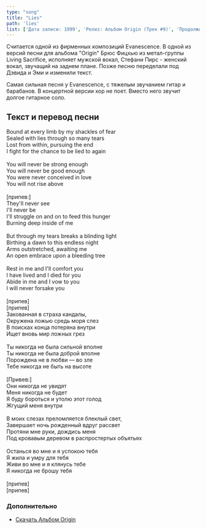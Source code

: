 ```yaml
---
type: "song"
title: "Lies"
path: 'lies'
list: ['Дата записи: 1999', 'Релиз: Альбом Origin (Трек #9)', 'Продолжительность: 3:48']
---
```


Считается одной из фирменных композиций Evanescence. В одной из версий песни для альбома "Origin" Брюс Фицхью из метал-группы Living Sacrifice, исполняет мужской вокал, Стефани Пирс - женский вокал, звучащий на заднем плане. Позже песню переделали под Дэвида и Эми и изменили текст.

Самая сильная песня у Evanescence, с тяжелым звучанием гитар и барабанов. В концертной версии хор не поет. Вместо него звучит долгое гитарное соло.





## <i class="fas fa-dove"></i> Текст и перевод песни

<div class="song-wrap">

<div class="song-lyric">
				Bound at every limb by my shackles of fear<br/>
				Sealed with lies through so many tears<br/>
				Lost from within, pursuing the end<br/>
				I fight for the chance to be lied to again<br/>
<br/>
				You will never be strong enough<br/>
				You will never be good enough<br/>
				You were never conceived in love<br/>
				You will not rise above<br/>
<br/>
				[припев:]<br/>
				They'll never see<br/>
				I'll never be<br/>
				I'll struggle on and on to feed this hunger<br/>
				Burning deep inside of me<br/>
<br/>
				But through my tears breaks a blinding light<br/>
				Birthing a dawn to this endless night<br/>
				Arms outstretched, awaiting me<br/>
				An open embrace upon a bleeding tree<br/>
<br/>
				Rest in me and I'll comfort you<br/>
				I have lived and I died for you<br/>
				Abide in me and I vow to you<br/>
				I will never forsake you<br/>
<br/>
				[припев]<br/>
				[припев]</div>

<div class="song-lyric">
				Закованная в страха кандалы,<br/>
				Окружена ложью средь моря слез<br/>
				В поисках конца потеряна внутри<br/>
				Ищет вновь мир ложных грез<br/>
<br/>
				Ты никогда не была сильной вполне<br/>
				Ты никогда не была доброй вполне<br/>
				Порождена не в любви — во зле<br/>
				Тебе никогда не быть на высоте<br/>
<br/>
				[Привев:]<br/>
				Они никогда не увидят<br/>
				Меня никогда не будет<br/>
				Я буду бороться и утолю этот голод<br/>
				Жгущий меня внутри<br/>
<br/>
				В моих слезах преломляется блеклый свет,<br/>
				Завершает ночь рожденный вдруг рассвет<br/>
				Протяни мне руки, дождись меня<br/>
				Под кровавым деревом в распростертых объятьях<br/>
<br/>
				Останься во мне и я успокою тебя<br/>
				Я жила и умру для тебя<br/>
				Живи во мне и я клянусь тебе<br/>
				Я никогда не брошу тебя<br/>
<br/>
				[припев]<br/>
				[припев]</div>

</div>
    

### Дополнительно

- [Скачать Альбом Origin](/media/audio)
